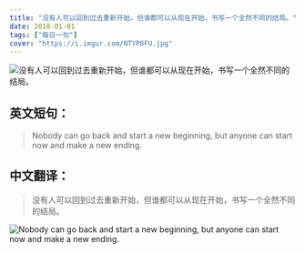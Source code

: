 ```yaml
---
title: "没有人可以回到过去重新开始，但谁都可以从现在开始，书写一个全然不同的结局。"
date: 2018-01-01
tags: ["每日一句"]
cover: "https://i.imgur.com/NTYP8FU.jpg"
---
```


![没有人可以回到过去重新开始，但谁都可以从现在开始，书写一个全然不同的结局。](https://i.imgur.com/TT2wK5B.jpg)

## 英文短句：
> Nobody can go back and start a new beginning, but anyone can start now and make a new ending.

<!--more-->

## 中文翻译：
> 没有人可以回到过去重新开始，但谁都可以从现在开始，书写一个全然不同的结局。

![Nobody can go back and start a new beginning, but anyone can start now and make a new ending.](https://i.imgur.com/8loQMyg.jpg)

